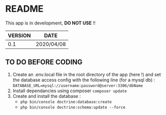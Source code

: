 # README #

This app is in development, **DO NOT USE** !!

VERSION | DATE
--------|-----------
0.1     | 2020/04/08

## TO DO BEFORE CODING ##
1. Create an .env.local file in the root directory of the app (here !) and set the database access config with the following line (for a mysql db) :
```DATABASE_URL=mysql://username:password@server:3306/dbName```
2. Install dependancies using composer
```composer update```
3. Create and install the database :
	+ ```php bin/console doctrine:database:create```
	+ ```php bin/console doctrine:schema:update --force```